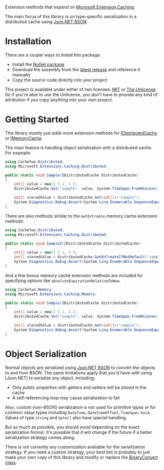 Extension methods that expand on [Microsoft.Extension.Caching](https://github.com/aspnet/Caching).

The main focus of this library is on type-specific serialization in a distributed cache using [Json.NET BSON](https://github.com/JamesNK/Newtonsoft.Json.Bson).

Installation
============
There are a couple ways to install this package:

* Install the [NuGet package](https://www.nuget.org/packages/Cachetwo.NET/)
* Download the assembly from the [latest release](https://github.com/22222/Cachetwo.NET/releases/latest) and reference it manually
* Copy the source code directly into your project

This project is available under either of two licenses: [MIT](LICENSE) or [The Unlicense](UNLICENSE).  So if you're able to use the Unlicense, you don't have to provide any kind of attribution if you copy anything into your own project.


Getting Started
===============
This library mostly just adds more extension methods for [IDistributedCache](https://docs.microsoft.com/en-us/dotnet/api/microsoft.extensions.caching.distributed.idistributedcache) or [IMemoryCache](https://docs.microsoft.com/en-us/dotnet/api/microsoft.extensions.caching.memory.imemorycache).

The main feature is handling object serialization with a distributed cache.  For example:

```c#
using Cachetwo.Distributed;
using Microsoft.Extensions.Caching.Distributed;

public static void Sample(IDistributedCache distributedCache)
{
	int[] value = new[] { 1, 2 };
	distributedCache.Set("sample", value, System.TimeSpan.FromMinutes(15));

	int[] storedValue = distributedCache.Get<int[]>("sample");
	System.Diagnostics.Debug.Assert(System.Linq.Enumerable.SequenceEqual(value, storedValue));
}
```

There are also methods similar to the `GetOrCreate` memory cache extension methods:

```c#
using Cachetwo.Distributed;
using Microsoft.Extensions.Caching.Distributed;

public static void Sample2(IDistributedCache distributedCache)
{
	int[] value = new[] { 1, 2 };
	int[] storedValue = distributedCache.GetOrCreateIfNotDefault("sample", () => value, System.TimeSpan.FromMinutes(15));
	System.Diagnostics.Debug.Assert(System.Linq.Enumerable.SequenceEqual(value, storedValue));
}
```

And a few bonus memory cache extension methods are included for specifying options like `absoluteExpirationRelativeToNow`:

```c#
using Cachetwo.Memory;
using Microsoft.Extensions.Caching.Memory;

public static void Sample(IDistributedCache distributedCache)
{
	int[] value = new[] { 1, 2 };
	distributedCache.Set("sample", value, System.TimeSpan.FromMinutes(15));

	int[] storedValue = distributedCache.Get<int[]>("sample");
	System.Diagnostics.Debug.Assert(System.Linq.Enumerable.SequenceEqual(value, storedValue));
}
```


Object Serialization
====================
Normal objects are serialized using [Json.NET BSON](https://github.com/JamesNK/Newtonsoft.Json.Bson) to convert the objects to and from BSON.  The same limitations apply that you'd have with using [Json.NET] to serialize any object, including:

* Only public properties with getters and setters will be stored in the cache
* A self-referencing loop may cause serialization to fail

Also, custom (non-BSON) serialization is not used for primitive types or for common value types including `DateTime`, `DateTimeOffset`, `TimeSpan`, `Guid`.  Values of type `string` and `byte[]` also have special handling.

But as much as possible, you should avoid depending on the exact serialization format.  It's possible that it will change if the future if a better serialization strategy comes along.

There is not currently any customization available for the serialization strategy.  If you need a custom strategy, your best bet is probably to just make your own copy of this library and modify or replace the [BinaryConvert class](Cachetwo/Distributed/BinaryConvert.cs).
